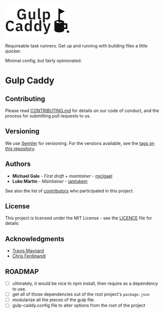 ![Gulp Caddy](GulpCaddy.png)

Requireable task runners. Get up and running with building files a little quicker. 

Minimal config, but fairly opinionated. 

# Gulp Caddy

## Contributing

Please read [CONTRIBUTING.md](CONTRIBUTING.md) for details on our code of conduct, and the process for submitting pull requests to us.

## Versioning

We use [SemVer](http://semver.org/) for versioning. For the versions available, see the [tags on this repository](https://github.com/miclgael/gulp-caddy/tags). 

## Authors

* **Michael Gale** - *First draft + maintainer* - [miclgael](https://github.com/miclgael)
* **Luke Martin**  - *Maintainer* - [iamlukem](https://github.com/iamlukem)

See also the list of [contributors](https://github.com/miclgael/gulp-caddy/contributors) who participated in this project.

## License

This project is licensed under the MIT License - see the [LICENCE](https://github.com/miclgael/gulp-caddy/blob/master/LICENCE) file for details

## Acknowledgments

* [Travis Maynard](https://travismaynard.com/writing/getting-started-with-gulp)
* [Chris Ferdinandi](https://gomakethings.com/a-new-gulp-boilerplate/)

## ROADMAP

- [ ] ultimately, it would be nice to npm install, then require as a dependency to use.
- [ ] get all of those dependencies out of the root project's `package.json`
- [ ] modularize all the pieces of the gulp file. 
- [ ] gulp-caddy.config file to alter options from the root of the project